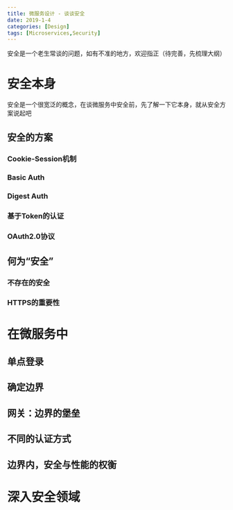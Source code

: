 ```yaml
---
title: 微服务设计 - 谈谈安全
date: 2019-1-4
categories: [Design]
tags: [Microservices,Security]
---
```

安全是一个老生常谈的问题，如有不准的地方，欢迎指正（待完善，先梳理大纲）
<!-- more -->

# 安全本身
安全是一个很宽泛的概念，在谈微服务中安全前，先了解一下它本身，就从安全方案说起吧

## 安全的方案
### Cookie-Session机制
### Basic Auth
### Digest Auth
### 基于Token的认证
### OAuth2.0协议
## 何为“安全”
### 不存在的安全
### HTTPS的重要性
# 在微服务中
## 单点登录
## 确定边界
## 网关：边界的堡垒
## 不同的认证方式
## 边界内，安全与性能的权衡
# 深入安全领域
## 

